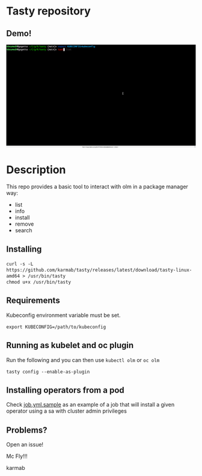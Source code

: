 # Tasty repository

## Demo!

![](tasty.gif)

# Description

This repo provides a basic tool to interact with olm in a package manager way:

- list
- info
- install
- remove
- search

## Installing

```
curl -s -L https://github.com/karmab/tasty/releases/latest/download/tasty-linux-amd64 > /usr/bin/tasty
chmod u+x /usr/bin/tasty
```

## Requirements

Kubeconfig environment variable must be set.
```
export KUBECONFIG=/path/to/kubeconfig
```

##  Running as kubelet and oc plugin

Run the following and you can then use `kubectl olm` or `oc olm`

```
tasty config --enable-as-plugin
```

## Installing operators from a pod

Check [job.yml.sample](job.yml.sample) as an example of a job that will install a given operator using a sa with cluster admin privileges

## Problems?

Open an issue!

Mc Fly!!!

karmab
